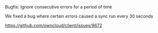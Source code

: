 Bugfix: Ignore consecutive errors for a period of time

We fixed a bug where certain errors caused a sync run every 30 seconds

https://github.com/owncloud/client/issues/8672
